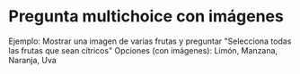 # Pregunta multichoice con imágenes
Ejemplo: Mostrar una imagen de varias frutas y preguntar "Selecciona todas las frutas que sean cítricos"
Opciones (con imágenes): Limón, Manzana, Naranja, Uva